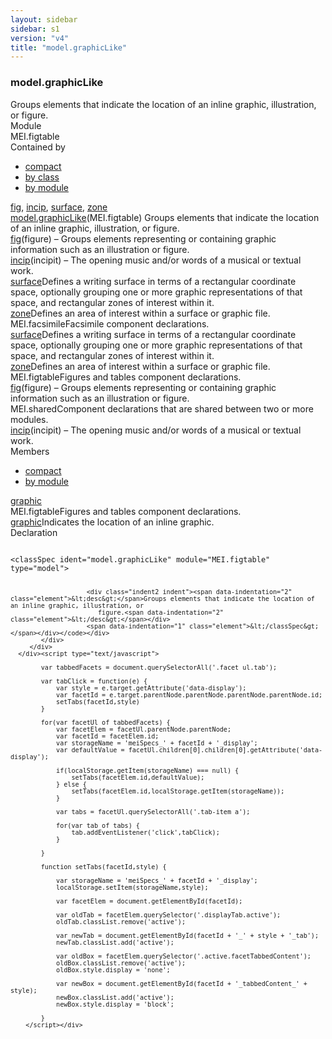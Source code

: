 ```yaml
---
layout: sidebar
sidebar: s1
version: "v4"
title: "model.graphicLike"
---
```

<div class="specPage">
   <div class="modelClassSpec">
      <h3 id="model.graphicLike">model.graphicLike</h3>
      <div class="specs">
         <div class="desc">Groups elements that indicate the location of an inline graphic, illustration, or
            figure.
         </div>
         <div class="facet module">
            <div class="label">Module</div>
            <div class="statement text">MEI.figtable</div>
         </div>
         <div class="facet containedBy" id="containedBy">
            <div class="label">Contained by</div>
            <div class="statement classes list">
               <ul class="tab">
                  <li class="tab-item"><a data-display="compact" id="containedBy_compact_tab" href="#containedBy" class="displayTab active">compact</a></li>
                  <li class="tab-item"><a data-display="class" id="containedBy_class_tab" href="#containedBy" class="displayTab">by class</a></li>
                  <li class="tab-item"><a data-display="module" id="containedBy_module_tab" href="#containedBy" class="displayTab">by module</a></li>
               </ul>
               <div id="containedBy_tabbedContent_compact" class="facetTabbedContent compact active"><span class="ident element" title="(figure) – Groups elements representing or containing graphic information such as an illustration or figure."><a class="link_odd_elementSpec" href="{{ site.baseurl }}/{{ page.version }}/elements/fig.html">fig</a></span>, <span class="ident element" title="(incipit) – The opening music and/or words of a musical or textual work."><a class="link_odd_elementSpec" href="{{ site.baseurl }}/{{ page.version }}/elements/incip.html">incip</a></span>, <span class="ident element" title="Defines a writing surface in terms of a rectangular coordinate space, optionally grouping one or more graphic representations of that space, and rectangular zones of interest within it."><a class="link_odd_elementSpec" href="{{ site.baseurl }}/{{ page.version }}/elements/surface.html">surface</a></span>, <span class="ident element" title="Defines an area of interest within a surface or graphic file."><a class="link_odd_elementSpec" href="{{ site.baseurl }}/{{ page.version }}/elements/zone.html">zone</a></span></div>
               <div id="containedBy_tabbedContent_class" class="facetTabbedContent class">
                  <div class="classBox" title="model.graphicLike">
                     <div class="classHeading"><label class="classLabel"><a class="classLink" href="{{ site.baseurl }}/{{ page.version }}/model-classes/model.graphiclike.html">model.graphicLike</a></label><span class="classDesc">(MEI.figtable) Groups elements that indicate the location of an inline graphic, illustration,
                           or figure.</span></div>
                     <div class="classContent">
                        <div class="elementDef def"><span class="ident element" title="(figure) – Groups elements representing or containing graphic information such as an illustration or figure."><a class="link_odd_elementSpec" href="{{ site.baseurl }}/{{ page.version }}/elements/fig.html">fig</a></span><span class="elementDesc desc">(figure) – Groups elements representing or containing graphic information such as
                              an
                              illustration or figure.</span></div>
                        <div class="elementDef def"><span class="ident element" title="(incipit) – The opening music and/or words of a musical or textual work."><a class="link_odd_elementSpec" href="{{ site.baseurl }}/{{ page.version }}/elements/incip.html">incip</a></span><span class="elementDesc desc">(incipit) – The opening music and/or words of a musical or textual work.</span></div>
                        <div class="elementDef def"><span class="ident element" title="Defines a writing surface in terms of a rectangular coordinate space, optionally grouping one or more graphic representations of that space, and rectangular zones of interest within it."><a class="link_odd_elementSpec" href="{{ site.baseurl }}/{{ page.version }}/elements/surface.html">surface</a></span><span class="elementDesc desc">Defines a writing surface in terms of a rectangular coordinate space, optionally grouping
                              one or more graphic representations of that space, and rectangular zones of interest
                              within
                              it.</span></div>
                        <div class="elementDef def"><span class="ident element" title="Defines an area of interest within a surface or graphic file."><a class="link_odd_elementSpec" href="{{ site.baseurl }}/{{ page.version }}/elements/zone.html">zone</a></span><span class="elementDesc desc">Defines an area of interest within a surface or graphic file.</span></div>
                     </div>
                  </div>
               </div>
               <div id="containedBy_tabbedContent_module" class="facetTabbedContent module">
                  <div class="classBox" title="MEI.facsimile">
                     <div class="classHeading"><label class="classLabel">MEI.facsimile</label><span class="classDesc">Facsimile component declarations.</span></div>
                     <div class="classContent">
                        <div class="elementRef"><a class="link_odd_elementSpec" href="{{ site.baseurl }}/{{ page.version }}/elements/surface.html">surface</a><span class="elementDesc">Defines a writing surface in terms of a rectangular coordinate space, optionally grouping
                              one or more graphic representations of that space, and rectangular zones of interest
                              within
                              it.</span></div>
                        <div class="elementRef"><a class="link_odd_elementSpec" href="{{ site.baseurl }}/{{ page.version }}/elements/zone.html">zone</a><span class="elementDesc">Defines an area of interest within a surface or graphic file.</span></div>
                     </div>
                  </div>
                  <div class="classBox" title="MEI.figtable">
                     <div class="classHeading"><label class="classLabel">MEI.figtable</label><span class="classDesc">Figures and tables component declarations.</span></div>
                     <div class="classContent">
                        <div class="elementRef"><a class="link_odd_elementSpec" href="{{ site.baseurl }}/{{ page.version }}/elements/fig.html">fig</a><span class="elementDesc">(figure) – Groups elements representing or containing graphic information such as
                              an
                              illustration or figure.</span></div>
                     </div>
                  </div>
                  <div class="classBox" title="MEI.shared">
                     <div class="classHeading"><label class="classLabel">MEI.shared</label><span class="classDesc">Component declarations that are shared between two or more modules.</span></div>
                     <div class="classContent">
                        <div class="elementRef"><a class="link_odd_elementSpec" href="{{ site.baseurl }}/{{ page.version }}/elements/incip.html">incip</a><span class="elementDesc">(incipit) – The opening music and/or words of a musical or textual work.</span></div>
                     </div>
                  </div>
               </div>
            </div>
         </div>
         <div class="facet members" id="members">
            <div class="label">Members</div>
            <div class="statement classes list">
               <ul class="tab">
                  <li class="tab-item"><a data-display="compact" id="members_compact_tab" href="#members" class="displayTab active">compact</a></li>
                  <li class="tab-item"><a data-display="module" id="members_module_tab" href="#members" class="displayTab">by module</a></li>
               </ul>
               <div id="members_tabbedContent_compact" class="facetTabbedContent compact active"><span class="ident element" title="Indicates the location of an inline graphic."><a class="link_odd_elementSpec" href="{{ site.baseurl }}/{{ page.version }}/elements/graphic.html">graphic</a></span></div>
               <div id="members_tabbedContent_module" class="facetTabbedContent module">
                  <div class="classBox" title="MEI.figtable">
                     <div class="classHeading"><label class="classLabel">MEI.figtable</label><span class="classDesc">Figures and tables component declarations.</span></div>
                     <div class="classContent">
                        <div class="elementRef"><a class="link_odd_elementSpec" href="{{ site.baseurl }}/{{ page.version }}/elements/graphic.html">graphic</a><span class="elementDesc">Indicates the location of an inline graphic.</span></div>
                     </div>
                  </div>
               </div>
            </div>
         </div>
         <div class="facet declaration">
            <div class="label">Declaration</div>
            <div class="statement declaration">
               <div class="code" xml:space="preserve" data-lang="ODD"><code>
                     <div class="indent1 indent"><span data-indentation="1" class="element">&lt;classSpec <span class="attribute">ident=</span><span class="attributevalue">"model.graphicLike"</span> <span class="attribute">module=</span><span class="attributevalue">"MEI.figtable"</span> <span class="attribute">type=</span><span class="attributevalue">"model"</span>&gt;</span>
                        
                        <div class="indent2 indent"><span data-indentation="2" class="element">&lt;desc&gt;</span>Groups elements that indicate the location of an inline graphic, illustration, or
                           figure.<span data-indentation="2" class="element">&lt;/desc&gt;</span></div>
                        <span data-indentation="1" class="element">&lt;/classSpec&gt;</span></div></code></div>
            </div>
         </div>
      </div><script type="text/javascript">
            
            var tabbedFacets = document.querySelectorAll('.facet ul.tab');
            
            var tabClick = function(e) {
                var style = e.target.getAttribute('data-display');
                var facetId = e.target.parentNode.parentNode.parentNode.parentNode.id;
                setTabs(facetId,style)
            }
            
            for(var facetUl of tabbedFacets) {
                var facetElem = facetUl.parentNode.parentNode;
                var facetId = facetElem.id;
                var storageName = 'meiSpecs_' + facetId + '_display';
                var defaultValue = facetUl.children[0].children[0].getAttribute('data-display');
                
                if(localStorage.getItem(storageName) === null) {
                    setTabs(facetElem.id,defaultValue);
                } else {
                    setTabs(facetElem.id,localStorage.getItem(storageName));
                }
                
                var tabs = facetUl.querySelectorAll('.tab-item a');
                
                for(var tab of tabs) {
                    tab.addEventListener('click',tabClick);
                }
                
            }
            
            function setTabs(facetId,style) {
                
                var storageName = 'meiSpecs_' + facetId + '_display';
                localStorage.setItem(storageName,style);
                
                var facetElem = document.getElementById(facetId);
                
                var oldTab = facetElem.querySelector('.displayTab.active');
                oldTab.classList.remove('active');
                
                var newTab = document.getElementById(facetId + '_' + style + '_tab');
                newTab.classList.add('active');
                
                var oldBox = facetElem.querySelector('.active.facetTabbedContent');
                oldBox.classList.remove('active');
                oldBox.style.display = 'none';
                
                var newBox = document.getElementById(facetId + '_tabbedContent_' + style);
                newBox.classList.add('active');
                newBox.style.display = 'block';
                
            }
        </script></div>
</div>